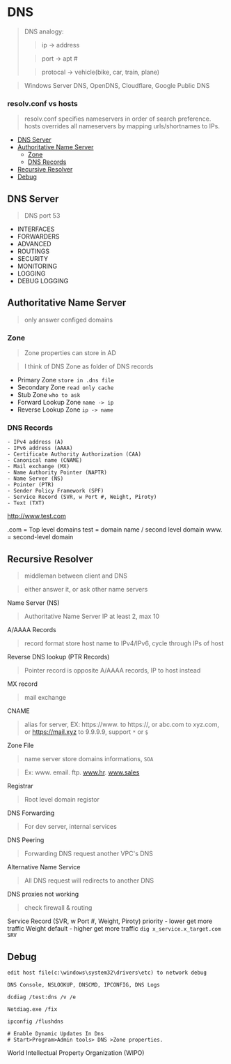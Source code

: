 <h1>DNS</h1>

> DNS analogy:
>> ip -> address
>
>> port -> apt #
>
>> protocal -> vehicle(bike, car, train, plane)

> Windows Server DNS, OpenDNS, Cloudflare, Google Public DNS

### resolv.conf vs hosts
> resolv.conf specifies nameservers in order of search preference.
> hosts overrides all nameservers by mapping urls/shortnames to IPs.

- [DNS Server](#dns-server)
- [Authoritative Name Server](#authoritative-name-server)
  - [Zone](#zone)
  - [DNS Records](#dns-records)
- [Recursive Resolver](#recursive-resolver)
- [Debug](#debug)


## DNS Server
> DNS port 53
- INTERFACES
- FORWARDERS
- ADVANCED
- ROUTINGS
- SECURITY
- MONITORING
- LOGGING
- DEBUG LOGGING

## Authoritative Name Server
> only answer configed domains

### Zone
> Zone properties can store in AD

> I think of DNS Zone as folder of DNS records


- Primary Zone `store in .dns file`
- Secondary Zone `read only cache`
- Stub Zone `who to ask`
- Forward Lookup Zone `name -> ip`
- Reverse Lookup Zone `ip -> name`

### DNS Records

    - IPv4 address (A)
    - IPv6 address (AAAA)
    - Certificate Authority Authorization (CAA)
    - Canonical name (CNAME)
    - Mail exchange (MX)
    - Name Authority Pointer (NAPTR)
    - Name Server (NS)
    - Pointer (PTR)
    - Sender Policy Framework (SPF)
    - Service Record (SVR, w Port #, Weight, Piroty)
    - Text (TXT)

http://www.test.com

.com = Top level domains
test = domain name / second level domain
www. = second-level domain

## Recursive Resolver
> middleman between client and DNS

> either answer it, or ask other name servers

Name Server (NS)
> Authoritative Name Server IP
> at least 2, max 10

A/AAAA Records
> record format store host name to IPv4/IPv6, cycle through IPs of host

Reverse DNS lookup (PTR Records)
> Pointer record is opposite A/AAAA records, IP to host instead

MX record
> mail exchange

CNAME
> alias for server, EX: https://www. to https://,
> or abc.com to xyz.com, or https://mail.xyz to 9.9.9.9, support `*` or `$`

Zone File
> name server store domains informations, `SOA`

> Ex: www. email. ftp. www.hr. www.sales

Registrar
> Root level domain registor

DNS Forwarding
> For dev server, internal services

DNS Peering
> Forwarding DNS request another VPC's DNS

Alternative Name Service
> All DNS request will redirects to another DNS

DNS proxies not working
> check firewall & routing

Service Record (SVR, w Port #, Weight, Piroty)
    priority - lower get more traffic
    Weight default - higher get more traffic
    `dig x_service.x_target.com SRV`

## Debug
```
edit host file(c:\windows\system32\drivers\etc) to network debug 

DNS Console, NSLOOKUP, DNSCMD, IPCONFIG, DNS Logs

dcdiag /test:dns /v /e

Netdiag.exe /fix

ipconfig /flushdns

# Enable Dynamic Updates In Dns
# Start>Program>Admin tools> DNS >Zone properties.
```


World Intellectual Property Organization (WIPO) 